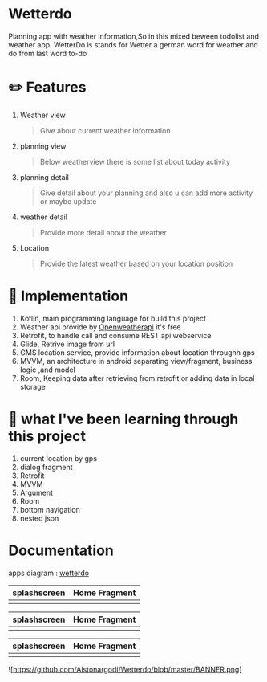 # Wetterdo

Planning app with weather information,So in this mixed beween todolist and weather app. WetterDo is stands for Wetter a german word for weather and do from last word to-do 

# :pencil2: Features
1. Weather view

   >Give about current weather information 
   
2. planning view

   >Below weatherview there is some list about today activity
   
3. planning detail
   
   >Give detail about your planning and also u can add more activity or maybe update
   
4. weather detail

   >Provide more detail about the weather
   
5. Location
   
   >Provide the latest weather based on your location position
   
# :wrench: Implementation
1. Kotlin, main programming language for build this project
2. Weather api provide by [Openweatherapi](https://weatherstack.com/) it's free 
3. Retrofit, to handle call and consume REST api webservice
4. Glide, Retrive image from url
5. GMS location service, provide information about location throughh gps
6. MVVM, an architecture in android separating view/fragment, business logic ,and model
7. Room, Keeping data after retrieving from retrofit or adding data in local storage

# :book: what I've been learning through this project

1. current location by gps
2. dialog fragment
3. Retrofit
4. MVVM
5. Argument
6. Room
7. bottom navigation
8. nested json

# Documentation

apps diagram : [wetterdo](https://github.com/Alstonargodi/Wetterdo/blob/master/diagram%20weeterdo.png)

| splashscreen  | Home Fragment | 
| ------------- | ------------- |
|               |               |

| splashscreen  | Home Fragment |
| ------------- | ------------- |
|               |               |

| splashscreen  | Home Fragment |
| ------------- | ------------- |
|               |               |

![https://github.com/Alstonargodi/Wetterdo/blob/master/BANNER.png]
